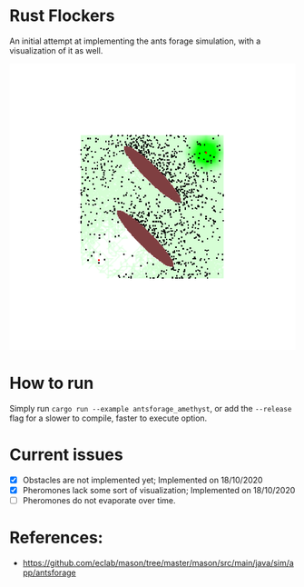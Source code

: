 # Rust Flockers
An initial attempt at implementing the ants forage simulation, with a visualization of it as well.

![](yuMZO2l6YV.gif)

# How to run
Simply run `cargo run --example antsforage_amethyst`, or add the `--release` flag for a slower to compile, faster to execute option.

# Current issues
- [x] Obstacles are not implemented yet; Implemented on 18/10/2020
- [x] Pheromones lack some sort of visualization; Implemented on 18/10/2020
- [ ] Pheromones do not evaporate over time.

# References:
- https://github.com/eclab/mason/tree/master/mason/src/main/java/sim/app/antsforage